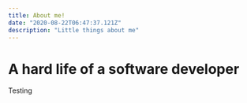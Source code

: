 ```yaml
---
title: About me!
date: "2020-08-22T06:47:37.121Z"
description: "Little things about me"
---
```


# A hard life of a software developer

Testing